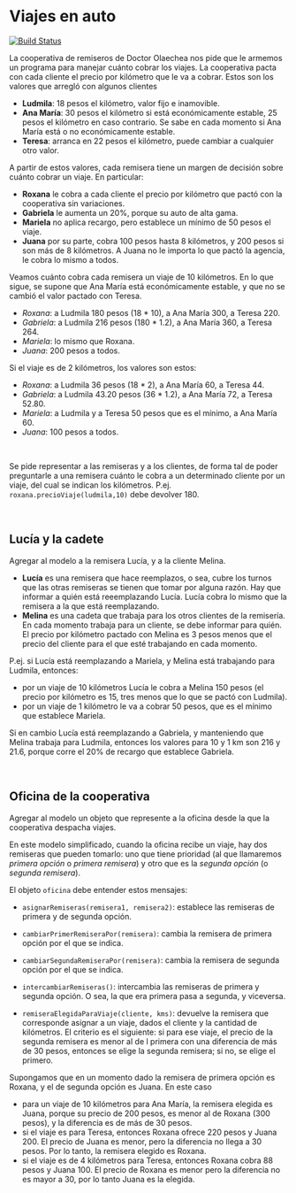 # Viajes en auto
 
[![Build Status](https://travis-ci.org/wollok/viajesEnAuto.svg?branch=master)](https://travis-ci.org/wollok/viajesEnAuto)


La cooperativa de remiseros de Doctor Olaechea nos pide que le armemos un programa para manejar cuánto cobrar los viajes.
La cooperativa pacta con cada cliente el precio por kilómetro que le va a cobrar. Estos son los valores que arregló con algunos clientes
- **Ludmila**: 18 pesos el kilómetro, valor fijo e inamovible.
- **Ana María**: 30 pesos el kilómetro si está económicamente estable, 25 pesos el kilómetro en caso contrario. Se sabe en cada momento si Ana María está o no económicamente estable.
- **Teresa**: arranca en 22 pesos el kilómetro, puede cambiar a cualquier otro valor.

A partir de estos valores, cada remisera tiene un margen de decisión sobre cuánto cobrar un viaje. En particular:
- **Roxana** le cobra a cada cliente el precio por kilómetro que pactó con la cooperativa sin variaciones.
- **Gabriela** le aumenta un 20%, porque su auto de alta gama.
- **Mariela** no aplica recargo, pero establece un mínimo de 50 pesos el viaje.
- **Juana** por su parte, cobra 100 pesos hasta 8 kilómetros, y 200 pesos si son más de 8 kilómetros. A Juana no le importa lo que pactó la agencia, le cobra lo mismo a todos.

Veamos cuánto cobra cada remisera un viaje de 10 kilómetros. En lo que sigue, se supone que Ana María está económicamente estable, y que no se cambió el valor pactado con Teresa.
- _Roxana_: a Ludmila 180 pesos (18 * 10), a Ana María 300, a Teresa 220.
- _Gabriela_: a Ludmila 216 pesos (180 * 1.2), a Ana María 360, a Teresa 264.
- _Mariela_: lo mismo que Roxana.
- _Juana_: 200 pesos a todos.

Si el viaje es de 2 kilómetros, los valores son estos:
- _Roxana_: a Ludmila 36 pesos (18 * 2), a Ana María 60, a Teresa 44.
- _Gabriela_: a Ludmila 43.20 pesos (36 * 1.2), a Ana María 72, a Teresa 52.80.
- _Mariela_: a Ludmila y a Teresa 50 pesos que es el mínimo, a Ana María 60.
- _Juana_: 100 pesos a todos.

<br>

Se pide representar a las remiseras y a los clientes, de forma tal de poder preguntarle a una remisera cuánto le cobra a un determinado cliente por un viaje, del cual se indican los kilómetros.
P.ej. `roxana.precioViaje(ludmila,10)` debe devolver 180.

<br>

## Lucía y la cadete

Agregar al modelo a la remisera Lucía, y a la cliente Melina.
- **Lucía** es una remisera que hace reemplazos, o sea, cubre los turnos que las otras remiseras se tienen que tomar por alguna razón.
Hay que informar a quién está reeemplazando Lucía.
Lucía cobra lo mismo que la remisera a la que está reemplazando.
- **Melina** es una cadeta que trabaja para los otros clientes de la remisería. En cada momento trabaja para un cliente, se debe informar para quién. El precio por kilómetro pactado con Melina es 3 pesos menos que el precio del cliente para el que esté trabajando en cada momento.

P.ej. si Lucía está reemplazando a Mariela, y Melina está trabajando para Ludmila, entonces:
- por un viaje de 10 kilómetros Lucía le cobra a Melina 150 pesos (el precio por kilómetro es 15, tres menos que lo que se pactó con Ludmila).
- por un viaje de 1 kilómetro le va a cobrar 50 pesos, que es el mínimo que establece Mariela.

Si en cambio Lucía está reemplazando a Gabriela, y manteniendo que Melina trabaja para Ludmila, entonces los valores para 10 y 1 km son 216 y 21.6, porque corre el 20% de recargo que establece Gabriela.  


<br>

## Oficina de la cooperativa

Agregar al modelo un objeto que represente a la oficina desde la que la cooperativa despacha viajes.

En este modelo simplificado, cuando la oficina recibe un viaje, hay dos remiseras que pueden tomarlo: uno que tiene prioridad (al que llamaremos _primera opción_ o _primera remisera_) y otro que es la _segunda opción_ (o _segunda remisera_).

El objeto `oficina` debe entender estos mensajes:
- `asignarRemiseras(remisera1, remisera2)`: establece las remiseras de primera y de segunda opción.
- `cambiarPrimerRemiseraPor(remisera)`: cambia la remisera de primera opción por el que se indica.
- `cambiarSegundaRemiseraPor(remisera)`: cambia la remisera de segunda opción por el que se indica.
- `intercambiarRemiseras()`: intercambia las remiseras de primera y segunda opción. O sea, la que era primera pasa a segunda, y viceversa.

- `remiseraElegidaParaViaje(cliente, kms)`: devuelve la remisera que corresponde 
asignar a un viaje, dados el cliente y la cantidad de kilómetros.
  El criterio es el siguiente: si para ese viaje, el precio de la 
  segunda remisera es menor al de l primera con una diferencia de más de 30 pesos, 
  entonces se elige la segunda remisera; si no, se elige el primero.

Supongamos que en un momento dado la remisera de primera opción es Roxana, y el de segunda opción es Juana. En este caso
- para un viaje de 10 kilómetros para Ana María, la remisera elegida es Juana, porque su precio de 200 pesos, es menor al de Roxana (300 pesos), y la diferencia es de más de 30 pesos.
- si el viaje es para Teresa, entonces Roxana ofrece 220 pesos y Juana 200. El precio de Juana es menor, pero la diferencia no llega a 30 pesos. Por lo tanto, la remisera elegido es Roxana.
- si el viaje es de 4 kilómetros para Teresa, entonces Roxana cobra 88 pesos y Juana 100. El precio de Roxana es menor pero la diferencia no es mayor a 30, por lo tanto Juana es la elegida.  

















